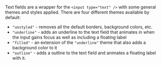 Text fields are a wrapper for the `<input type="text" />` with some general
themes and styles applied. There are four different themes available by default:

- `"unstyled"` - removes all the default borders, background colors, etc.
- `"underline"` - adds an underline to the text field that animates in when the
  input gains focus as well as including a floating label
- `"filled"` - an extension of the `"underline"` theme that also adds a
  background color to it
- `"outline"` - adds a outline to the text field and animates a floating label
  with it.
